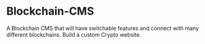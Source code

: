 # Blockchain-CMS
A Blockchain CMS that will have switchable features and connect with many different blockchains. Build a custom Crypto website.
